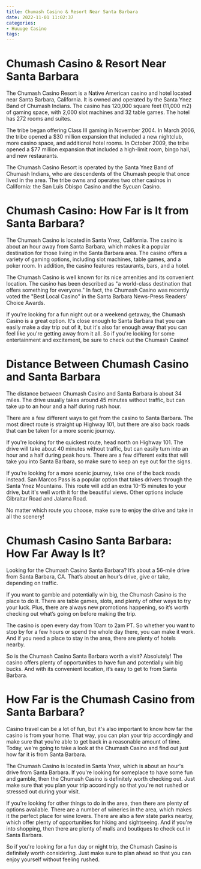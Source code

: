 ```yaml
---
title: Chumash Casino & Resort Near Santa Barbara
date: 2022-11-01 11:02:37
categories:
- Huuuge Casino
tags:
---
```



#  Chumash Casino & Resort Near Santa Barbara

The Chumash Casino Resort is a Native American casino and hotel located near Santa Barbara, California. It is owned and operated by the Santa Ynez Band of Chumash Indians. The casino has 120,000 square feet (11,000 m2) of gaming space, with 2,000 slot machines and 32 table games. The hotel has 272 rooms and suites.

The tribe began offering Class III gaming in November 2004. In March 2006, the tribe opened a $30 million expansion that included a new nightclub, more casino space, and additional hotel rooms. In October 2009, the tribe opened a $77 million expansion that included a high-limit room, bingo hall, and new restaurants.

The Chumash Casino Resort is operated by the Santa Ynez Band of Chumash Indians, who are descendents of the Chumash people that once lived in the area. The tribe owns and operates two other casinos in California: the San Luis Obispo Casino and the Sycuan Casino.

#  Chumash Casino: How Far is It from Santa Barbara?

The Chumash Casino is located in Santa Ynez, California. The casino is about an hour away from Santa Barbara, which makes it a popular destination for those living in the Santa Barbara area. The casino offers a variety of gaming options, including slot machines, table games, and a poker room. In addition, the casino features restaurants, bars, and a hotel.

The Chumash Casino is well known for its nice amenities and its convenient location. The casino has been described as "a world-class destination that offers something for everyone." In fact, the Chumash Casino was recently voted the "Best Local Casino" in the Santa Barbara News-Press Readers' Choice Awards.

If you're looking for a fun night out or a weekend getaway, the Chumash Casino is a great option. It's close enough to Santa Barbara that you can easily make a day trip out of it, but it's also far enough away that you can feel like you're getting away from it all. So if you're looking for some entertainment and excitement, be sure to check out the Chumash Casino!

#  Distance Between Chumash Casino and Santa Barbara

The distance between Chumash Casino and Santa Barbara is about 34 miles. The drive usually takes around 45 minutes without traffic, but can take up to an hour and a half during rush hour.

There are a few different ways to get from the casino to Santa Barbara. The most direct route is straight up Highway 101, but there are also back roads that can be taken for a more scenic journey. 

If you're looking for the quickest route, head north on Highway 101. The drive will take about 40 minutes without traffic, but can easily turn into an hour and a half during peak hours. There are a few different exits that will take you into Santa Barbara, so make sure to keep an eye out for the signs. 

If you're looking for a more scenic journey, take one of the back roads instead. San Marcos Pass is a popular option that takes drivers through the Santa Ynez Mountains. This route will add an extra 10-15 minutes to your drive, but it's well worth it for the beautiful views. Other options include Gibraltar Road and Jalama Road. 

No matter which route you choose, make sure to enjoy the drive and take in all the scenery!

#  Chumash Casino Santa Barbara: How Far Away Is It?

Looking for the Chumash Casino Santa Barbara? It’s about a 56-mile drive from Santa Barbara, CA. That’s about an hour’s drive, give or take, depending on traffic.

If you want to gamble and potentially win big, the Chumash Casino is the place to do it. There are table games, slots, and plenty of other ways to try your luck. Plus, there are always new promotions happening, so it’s worth checking out what’s going on before making the trip.

The casino is open every day from 10am to 2am PT. So whether you want to stop by for a few hours or spend the whole day there, you can make it work. And if you need a place to stay in the area, there are plenty of hotels nearby.

So is the Chumash Casino Santa Barbara worth a visit? Absolutely! The casino offers plenty of opportunities to have fun and potentially win big bucks. And with its convenient location, it’s easy to get to from Santa Barbara.

#  How Far is the Chumash Casino from Santa Barbara?

Casino travel can be a lot of fun, but it's also important to know how far the casino is from your home. That way, you can plan your trip accordingly and make sure that you're able to get back in a reasonable amount of time. Today, we're going to take a look at the Chumash Casino and find out just how far it is from Santa Barbara.

The Chumash Casino is located in Santa Ynez, which is about an hour's drive from Santa Barbara. If you're looking for someplace to have some fun and gamble, then the Chumash Casino is definitely worth checking out. Just make sure that you plan your trip accordingly so that you're not rushed or stressed out during your visit.

If you're looking for other things to do in the area, then there are plenty of options available. There are a number of wineries in the area, which makes it the perfect place for wine lovers. There are also a few state parks nearby, which offer plenty of opportunities for hiking and sightseeing. And if you're into shopping, then there are plenty of malls and boutiques to check out in Santa Barbara.

So if you're looking for a fun day or night trip, the Chumash Casino is definitely worth considering. Just make sure to plan ahead so that you can enjoy yourself without feeling rushed.